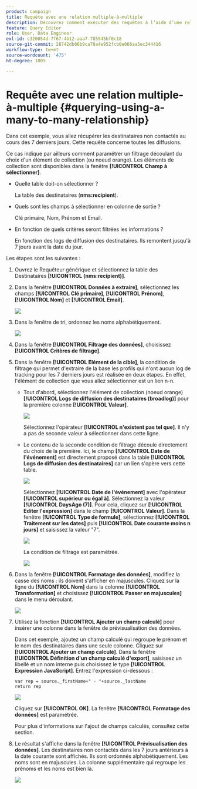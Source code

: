 ```yaml
---
product: campaign
title: Requête avec une relation multiple-à-multiple
description: Découvrez comment exécuter des requêtes à l’aide d’une relation multiple-à-multiple
feature: Query Editor
role: User, Data Engineer
exl-id: c320054d-7f67-4b12-aaa7-785945bf0c18
source-git-commit: 28742db06b9ca78a4e952fcb0e066aa5ec344416
workflow-type: tm+mt
source-wordcount: '475'
ht-degree: 100%

---
```


# Requête avec une relation multiple-à-multiple {#querying-using-a-many-to-many-relationship}



Dans cet exemple, vous allez récupérer les destinataires non contactés au cours des 7 derniers jours. Cette requête concerne toutes les diffusions.

Ce cas indique par ailleurs comment paramétrer un filtrage découlant du choix d&#39;un élément de collection (ou noeud orange). Les éléments de collection sont disponibles dans la fenêtre **[!UICONTROL Champ à sélectionner]**.

* Quelle table doit-on sélectionner ?

  La table des destinataires (**nms:recipient**).

* Quels sont les champs à sélectionner en colonne de sortie ?

  Clé primaire, Nom, Prénom et Email.

* En fonction de quels critères seront filtrées les informations ?

  En fonction des logs de diffusion des destinataires. Ils remontent jusqu&#39;à 7 jours avant la date du jour.

Les étapes sont les suivantes :

1. Ouvrez le Requêteur générique et sélectionnez la table des Destinataires **[!UICONTROL (nms:recipient)]**.
1. Dans la fenêtre **[!UICONTROL Données à extraire]**, sélectionnez les champs **[!UICONTROL Clé primaire]**, **[!UICONTROL Prénom]**, **[!UICONTROL Nom]** et **[!UICONTROL Email]**.

   ![](assets/query_editor_nveau_33.png)

1. Dans la fenêtre de tri, ordonnez les noms alphabétiquement.

   ![](assets/query_editor_nveau_34.png)

1. Dans la fenêtre **[!UICONTROL Filtrage des données]**, choisissez **[!UICONTROL Critères de filtrage]**.
1. Dans la fenêtre **[!UICONTROL Elément de la cible]**, la condition de filtrage qui permet d&#39;extraire de la base les profils qui n&#39;ont aucun log de tracking pour les 7 derniers jours est réalisée en deux étapes. En effet, l&#39;élément de collection que vous allez sélectionner est un lien n-n.

   * Tout d&#39;abord, sélectionnez l&#39;élément de collection (noeud orange) **[!UICONTROL Logs de diffusion des destinataires (broadlog)]** pour la première colonne **[!UICONTROL Valeur]**.

     ![](assets/query_editor_nveau_67.png)

     Sélectionnez l&#39;opérateur **[!UICONTROL n&#39;existent pas tel que]**. Il n&#39;y a pas de seconde valeur à sélectionner dans cette ligne.

   * Le contenu de la seconde condition de filtrage découle directement du choix de la première. Ici, le champ **[!UICONTROL Date de l&#39;événement]** est directement proposé dans la table **[!UICONTROL Logs de diffusion des destinataires]** car un lien s&#39;opère vers cette table.

     ![](assets/query_editor_nveau_36.png)

     Sélectionnez **[!UICONTROL Date de l&#39;événement]** avec l&#39;opérateur **[!UICONTROL supérieur ou égal à]**. Sélectionnez la valeur **[!UICONTROL DaysAgo (7)]**. Pour cela, cliquez sur **[!UICONTROL Editer l&#39;expression]** dans le champ **[!UICONTROL Valeur]**. Dans la fenêtre **[!UICONTROL Type de formule]**, sélectionnez **[!UICONTROL Traitement sur les dates]** puis **[!UICONTROL Date courante moins n jours]** et saisissez la valeur &quot;7&quot;.

     ![](assets/query_editor_nveau_37.png)

     La condition de filtrage est paramétrée.

     ![](assets/query_editor_nveau_38.png)

1. Dans la fenêtre **[!UICONTROL Formatage des données]**, modifiez la casse des noms : ils doivent s&#39;afficher en majuscules. Cliquez sur la ligne du **[!UICONTROL Nom]** dans la colonne **[!UICONTROL Transformation]** et choisissez **[!UICONTROL Passer en majuscules]** dans le menu déroulant.

   ![](assets/query_editor_nveau_39.png)

1. Utilisez la fonction **[!UICONTROL Ajouter un champ calculé]** pour insérer une colonne dans la fenêtre de prévisualisation des données.

   Dans cet exemple, ajoutez un champ calculé qui regroupe le prénom et le nom des destinataires dans une seule colonne. Cliquez sur **[!UICONTROL Ajouter un champ calculé]**. Dans la fenêtre **[!UICONTROL Définition d&#39;un champ calculé d&#39;export]**, saisissez un libellé et un nom interne puis choisissez le type **[!UICONTROL Expression JavaScript]**. Entrez l&#39;expression ci-dessous :

   ```
   var rep = source._firstName+" - "+source._lastName
   return rep
   ```

   ![](assets/query_editor_nveau_40.png)

   Cliquez sur **[!UICONTROL OK]**. La fenêtre **[!UICONTROL Formatage des données]** est paramétrée.

   Pour plus d&#39;informations sur l&#39;ajout de champs calculés, consultez cette section.

1. Le résultat s&#39;affiche dans la fenêtre **[!UICONTROL Prévisualisation des données]**. Les destinataires non contactés dans les 7 jours antérieurs à la date courante sont affichés. Ils sont ordonnés alphabétiquement. Les noms sont en majuscules. La colonne supplémentaire qui regroupe les prénoms et les noms est bien là.

   ![](assets/query_editor_nveau_41.png)
